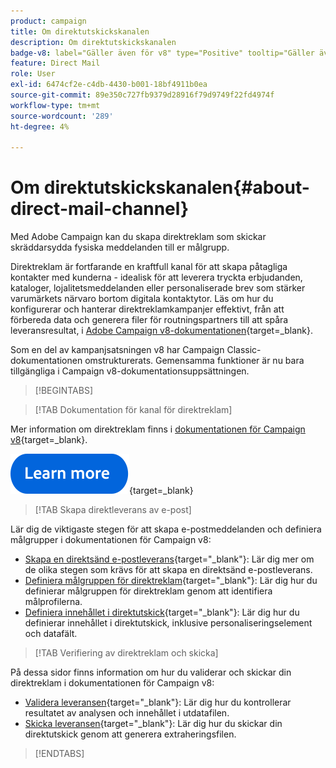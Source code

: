 ```yaml
---
product: campaign
title: Om direktutskickskanalen
description: Om direktutskickskanalen
badge-v8: label="Gäller även för v8" type="Positive" tooltip="Gäller även Campaign v8"
feature: Direct Mail
role: User
exl-id: 6474cf2e-c4db-4430-b001-18bf4911b0ea
source-git-commit: 89e350c727fb9379d28916f79d9749f22fd4974f
workflow-type: tm+mt
source-wordcount: '289'
ht-degree: 4%

---
```



# Om direktutskickskanalen{#about-direct-mail-channel}

Med Adobe Campaign kan du skapa direktreklam som skickar skräddarsydda fysiska meddelanden till er målgrupp.

Direktreklam är fortfarande en kraftfull kanal för att skapa påtagliga kontakter med kunderna - idealisk för att leverera tryckta erbjudanden, kataloger, lojalitetsmeddelanden eller personaliserade brev som stärker varumärkets närvaro bortom digitala kontaktytor. Läs om hur du konfigurerar och hanterar direktreklamkampanjer effektivt, från att förbereda data och generera filer för routningspartners till att spåra leveransresultat, i [Adobe Campaign v8-dokumentationen](https://experienceleague.adobe.com/docs/campaign/campaign-v8/send/direct-mail.html){target=_blank}.

Som en del av kampanjsatsningen v8 har Campaign Classic-dokumentationen omstrukturerats. Gemensamma funktioner är nu bara tillgängliga i Campaign v8-dokumentationsuppsättningen.

>[!BEGINTABS]

>[!TAB Dokumentation för kanal för direktreklam]

Mer information om direktreklam finns i [dokumentationen för Campaign v8](https://experienceleague.adobe.com/docs/campaign/campaign-v8/send/direct-mail.html){target=_blank}.


[![bild](../../assets/do-not-localize/learn-more-button.svg)](https://experienceleague.adobe.com/docs/campaign/campaign-v8/send/direct-mail.html){target=_blank}


>[!TAB Skapa direktleverans av e-post]

Lär dig de viktigaste stegen för att skapa e-postmeddelanden och definiera målgrupper i dokumentationen för Campaign v8:

* [Skapa en direktsänd e-postleverans](https://experienceleague.adobe.com/docs/campaign/campaign-v8/send/direct-mail.html#creating-a-direct-mail-delivery){target="_blank"}: Lär dig mer om de olika stegen som krävs för att skapa en direktsänd e-postleverans.
* [Definiera målgruppen för direktreklam](https://experienceleague.adobe.com/docs/campaign/campaign-v8/send/direct-mail.html#creating-a-direct-mail-delivery#defining-the-direct-mail-audience){target="_blank"}: Lär dig hur du definierar målgruppen för direktreklam genom att identifiera målprofilerna.
* [Definiera innehållet i direktutskick](https://experienceleague.adobe.com/docs/campaign/campaign-v8/send/direct-mail.html#creating-a-direct-mail-delivery#defining-the-direct-mail-content){target="_blank"}: Lär dig hur du definierar innehållet i direktutskick, inklusive personaliseringselement och datafält.

>[!TAB Verifiering av direktreklam och skicka]

På dessa sidor finns information om hur du validerar och skickar din direktreklam i dokumentationen för Campaign v8:

* [Validera leveransen](https://experienceleague.adobe.com/docs/campaign/campaign-v8/send/direct-mail.html#creating-a-direct-mail-delivery#defining-the-direct-mail-content){target="_blank"}: Lär dig hur du kontrollerar resultatet av analysen och innehållet i utdatafilen.
* [Skicka leveransen](https://experienceleague.adobe.com/docs/campaign/campaign-v8/send/direct-mail.html#creating-a-direct-mail-delivery#defining-the-direct-mail-content){target="_blank"}: Lär dig hur du skickar din direktutskick genom att generera extraheringsfilen.



>[!ENDTABS]